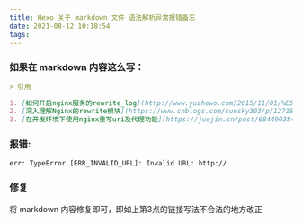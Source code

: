```yaml
---
title: Hexo 关于 markdown 文件 语法解析异常报错备忘
date: 2021-08-12 10:18:54
tags:
---
```


### 如果在 markdown 内容这么写：
``` markdown
> 引用

1. [如何开启nginx服务的rewrite_log](http://www.yuzhewo.com/2015/11/01/%E5%A6%82%E4%BD%95%E5%BC%80%E5%90%AFnginx%E6%9C%8D%E5%8A%A1%E7%9A%84rewrite-log/)
2. [深入理解Nginx的rewrite模块](https://www.cnblogs.com/sunsky303/p/12718378.html)
3. [在开发环境下使用nginx重写uri及代理功能](https://juejin.cn/post/6844903847295451149#heading-1)![](http://)
```

### 报错:
```
err: TypeError [ERR_INVALID_URL]: Invalid URL: http://
```

### 修复
将 markdown 内容修复即可，即如上第3点的链接写法不合法的地方改正